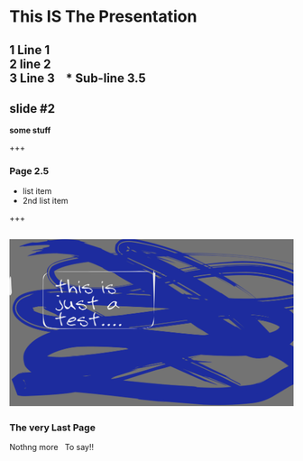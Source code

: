 # This IS The Presentation

1  Line 1  
2  line 2  
3  Line 3  
  * Sub-line 3.5
   
---
## slide #2

**some stuff**

+++
### Page 2.5

- list item
- 2nd list item


+++

![illustration 1](assets/presentationbg.png)
---

### The very Last Page

Nothng more  
To say!!

